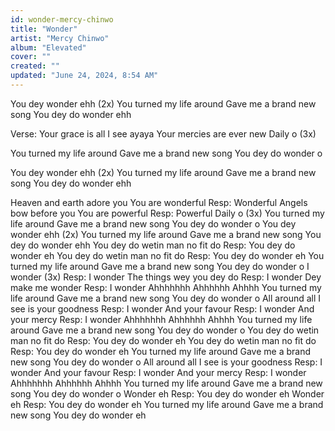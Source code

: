 ```yaml
---
id: wonder-mercy-chinwo
title: "Wonder"
artist: "Mercy Chinwo"
album: "Elevated"
cover: ""
created: ""
updated: "June 24, 2024, 8:54 AM"
---
```


You dey wonder ehh (2x)
You turned my life around 
Gave me a brand new song 
You dey do wonder ehh

Verse:
Your grace is all I see ayaya 
Your mercies are ever new 
Daily o (3x)

You turned my life around 
Gave me a brand new song 
You dey do wonder o

You dey wonder ehh (2x) 
You turned my life around 
Gave me a brand new song
You dey do wonder ehh

Heaven and earth adore you You are wonderful
Resp: Wonderful
Angels bow before you
You are powerful
Resp: Powerful
Daily o (3x)
You turned my life around
 Gave me a brand new song You dey do wonder o
You dey wonder ehh (2x) You turned my life around Gave me a brand new song You dey do wonder ehh
You dey do wetin man no fit do Resp: You dey do wonder eh You dey do wetin man no fit do Resp: You dey do wonder eh You turned my life around Gave me a brand new song You dey do wonder o
I wonder (3x)
Resp: I wonder
The things wey you dey do Resp: I wonder
Dey make me wonder Resp: I wonder
Ahhhhhhh Ahhhhhh Ahhhh You turned my life around Gave me a brand new song You dey do wonder o
All around all I see is your goodness
Resp: I wonder
And your favour
Resp: I wonder
And your mercy
Resp: I wonder
Ahhhhhhh Ahhhhhh Ahhhh You turned my life around Gave me a brand new song You dey do wonder o
You dey do wetin man no fit do Resp: You dey do wonder eh You dey do wetin man no fit do Resp: You dey do wonder eh You turned my life around Gave me a brand new song You dey do wonder o
All around all I see is your goodness Resp: I wonder
And your favour
Resp: I wonder
And your mercy
Resp: I wonder
Ahhhhhhh Ahhhhhh Ahhhh You turned my life around Gave me a brand new song You dey do wonder o
Wonder eh
Resp: You dey do wonder eh Wonder eh
Resp: You dey do wonder eh You turned my life around Gave me a brand new song You dey do wonder eh